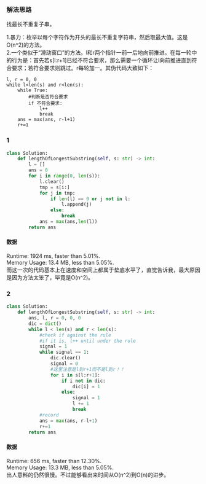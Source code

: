 
### 解法思路
找最长不重复子串。

1.暴力：枚举以每个字符作为开头的最长不重复字符串，然后取最大值。这是O(n^2)的方法。<br/>2.一个类似于“滑动窗口”的方法。l和r两个指针一前一后地向前推进。在每一轮中的行为是：首先若s[l:r+1]已经不符合要求，那么需要一个循环让l向前推进直到符合要求；若符合要求则跳过。r每轮加一。其伪代码大致如下：

```
l, r = 0, 0
while l<len(s) and r<len(s):
    while True:
        #判断是否符合要求
        if 不符合要求:
            l++
            break
    ans = max(ans, r-l+1)
    r+=1
```
### 1

```python
class Solution:
    def lengthOfLongestSubstring(self, s: str) -> int:
        l = []
        ans = 0
        for i in range(0, len(s)):
            l.clear()
            tmp = s[i:]
            for j in tmp:
                if len(l) == 0 or j not in l:
                    l.append(j)
                else:
                    break
            ans = max(ans,len(l))
        return ans
```

#### 数据

Runtime: 1924 ms, faster than 5.01%.<br/>Memory Usage: 13.4 MB, less than 5.05%.<br/>而这一次的代码基本上在速度和空间上都属于垫底水平了，直觉告诉我，最大原因是因为方法太笨了，毕竟是O(n^2)。

### 2 

```Python
class Solution:
    def lengthOfLongestSubstring(self, s: str) -> int:
        ans, l, r = 0, 0, 0
        dic = dict()
        while l < len(s) and r < len(s):
            #check if against the rule
            #if it is, l++ until under the rule
            signal = 1
            while signal == 1:
                dic.clear()
                signal = 0
                #这里注意是l到r+1而不是l到r！！
                for i in s[l:r+1]:
                    if i not in dic:
                        dic[i] = 1
                    else:
                        signal = 1
                        l += 1
                        break
            #record
            ans = max(ans, r-l+1)
            r+=1
        return ans
```

#### 数据

Runtime: 656 ms, faster than 12.30%.<br/>Memory Usage: 13.3 MB, less than 5.05%.<br/>出人意料的仍然很慢。不过能够看出来时间从O(n^2)到O(n)的进步。